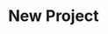 ---
description: Creation of a new data project
id_: newproject
issues:
- num: 36
  title: Portfolio forum dataset creation
  url: https://github.com/sscu-budapest/sscu-budapest.github.io/issues/36
- num: 13
  title: Twitter API
  url: https://github.com/sscu-budapest/sscu-budapest.github.io/issues/13
- num: 16
  title: GitHub
  url: https://github.com/sscu-budapest/sscu-budapest.github.io/issues/16
- num: 58
  title: ingatlan.com dataset
  url: https://github.com/sscu-budapest/sscu-budapest.github.io/issues/58
- num: 44
  title: Collect screenplay data for either nlp or character networks for films /
    TV series
  url: https://github.com/sscu-budapest/sscu-budapest.github.io/issues/44
- num: 41
  title: Python Package Index
  url: https://github.com/sscu-budapest/sscu-budapest.github.io/issues/41
- num: 60
  title: polygons of hungarian election zones
  url: https://github.com/sscu-budapest/sscu-budapest.github.io/issues/60
layout: label
parent: Reports
title: New Project
---